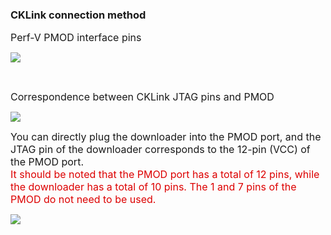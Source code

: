 ### CKLink connection method ###

<span style="font-size:16px;">Perf-V PMOD interface pins</span>

![](https://rvboards.org/rvboards/dasdu8syrbgvtzvhfj12f4d5/images_dir/1653287838/2.png)

<br>

<span style="font-size:16px;"> Correspondence between CKLink JTAG pins and PMOD</span>

![](https://rvboards.org/rvboards/dasdu8syrbgvtzvhfj12f4d5/images_dir/1653288054/4.png)


<span style="font-size:16px;">You can directly plug the downloader into the PMOD port, and the JTAG pin of the downloader corresponds to the 12-pin (VCC) of the PMOD port.</span><br>
<span style="font-size:16px;color:#dd0000;">It should be noted that the PMOD port has a total of 12 pins, while the downloader has a total of 10 pins. The 1 and 7 pins of the PMOD do not need to be used.</span><br>

![](https://rvboards.org/rvboards/dasdu8syrbgvtzvhfj12f4d5/images_dir/1653288401/5.png)
